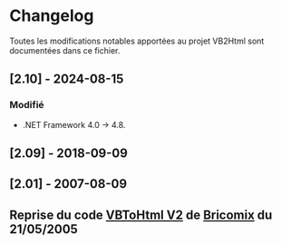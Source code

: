 # Changelog

Toutes les modifications notables apportées au projet VB2Html sont documentées dans ce fichier.

## [2.10] - 2024-08-15
### Modifié
- .NET Framework 4.0 -> 4.8.

## [2.09] - 2018-09-09

## [2.01] - 2007-08-09

## Reprise du code [VBToHtml V2](https://codes-sources.commentcamarche.net/source/19251-vbtohtml-v2-plein-de-fonctions-et-rapide) de [Bricomix](https://codes-sources.commentcamarche.net/profile/user/Bricomix) du 21/05/2005
